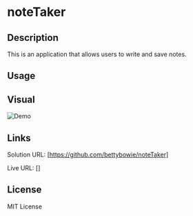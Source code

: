 # noteTaker

## Description

This is an application that allows users to write and save notes. 

## Usage



## Visual

![Demo](password_demo.gif)

## Links

Solution URL: [https://github.com/bettybowie/noteTaker]

Live URL: []

## License

MIT License
